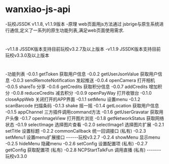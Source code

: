 # wanxiao-js-api
-玩校JSSDK  v1.1.8, v1.1.9版本
-原理 web页面用js方法通过 jsbrige与原生系统进行通信,定义了一系列的原生功能列表,满足web页面使用需求.
#
-v1.1.8 JSSDK版本支持目前玩校v3.2.7及以上版本
-v1.1.9 JSSDK版本支持目前玩校v3.3.0及以上版本
#
-功能列表
-0.0.1 getToken 获取用户信息
-0.0.2 getUserJsonValue 获取用户信息
-0.0.3 sendRemoteNotification 发起推送
-0.0.4 openCamera 打开相机
-0.0.5 shareTo   分享 
-0.0.6 getCredits 获取积分信息
-0.0.7 addCredits 增加积分
-0.0.8 reduceCredits 减去积分
-0.0.9 openPayWay   打开收银台
-0.1.0 closeAppWeb  关闭打开的APP界面
-0.1.1 setMenu      设置menu
-0.1.2 scanBarcode  扫描条码
-0.1.3 shake        摇一摇
-0.1.4 getLocation  获取用户信息
-0.1.5 appChannel   三方插件调用command方法
-0.1.6 getUserGravatar  获取用户头像
-0.1.7 openImageView   打开图片浏览
-0.1.8 getNetworkStatus 获取网络状态
-0.1.9 selectImage     选择图片查看
-0.2.0 selectImage1    选择图片扩展
-0.2.1 setTitle       设置标题
-0.2.2 commonCallback  统一回调接口  (私有)
-0.2.3 setMenu1        设置menu扩展接口           ------玩校v3.2.7
-0.2.4 showMenu        显示menu
-0.2.5 hideMenu        隐藏menu
-0.2.6 setConfig       设置配置项 (私有)
-0.2.7 getConfig       获取配置项 (私有)
-0.2.8 NCPStartTalkFun 调用直播   (私有)          -------玩校v3.3.0 
